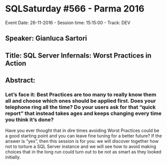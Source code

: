 # SQLSaturday #566 - Parma 2016
Event Date: 26-11-2016 - Session time: 15:15:00 - Track: DEV
## Speaker: Gianluca Sartori
## Title: SQL Server Infernals: Worst Practices in Action
## Abstract:
### Let’s face it: Best Practices are too many to really know them all and choose which ones should be applied first. Does your telephone ring all the time? Do your users ask for that “quick report” that instead takes ages and keeps changing every time you think it’s done? 

Have you ever thought that in dire times avoiding Worst Practices could be a good starting point and you can leave fine tuning for a better future? If the answer is “yes”, then this session is for you: we will discover together how not to torture a SQL Server instance and we will see how to avoid making choices that in the long run could turn out to be not as smart as they looked initially.
